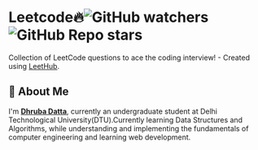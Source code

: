 # Leetcode🔥![GitHub watchers](https://img.shields.io/github/watchers/dhruba-datta/Leetcode?style=social) ![GitHub Repo stars](https://img.shields.io/github/stars/dhruba-datta/Leetcode?style=social)

Collection of LeetCode questions to ace the coding interview! - Created using [LeetHub](https://github.com/QasimWani/LeetHub).


## 🚀 About Me
I'm **[Dhruba Datta](https://dhruba-datta.netlify.app)**, currently an undergraduate student at Delhi Technological University(DTU).Currently learning Data Structures and Algorithms, while understanding and implementing the fundamentals of computer engineering and learning web development.
